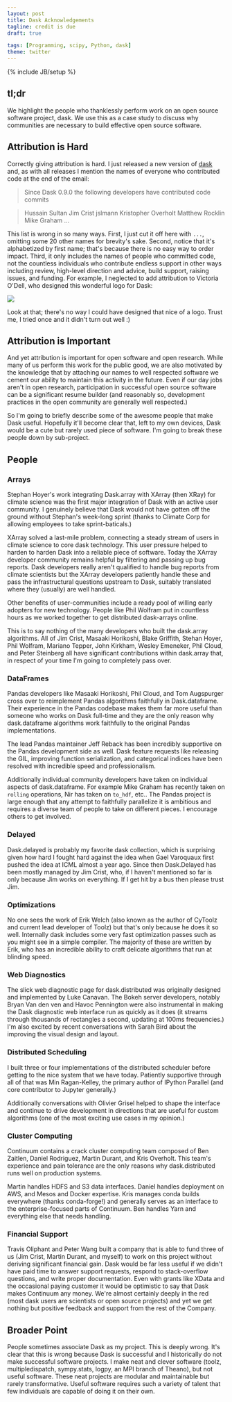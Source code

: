 ```yaml
---
layout: post
title: Dask Acknowledgements
tagline: credit is due
draft: true

tags: [Programming, scipy, Python, dask]
theme: twitter
---
```

{% include JB/setup %}

tl;dr
-----

We highlight the people who thanklessly perform work on an open source software
project, dask.  We use this as a case study to discuss why communities are necessary
to build effective open source software.


Attribution is Hard
-------------------

Correctly giving attribution is hard.  I just released a new version of
[dask](https://dask.pydata.org/) and, as with all releases I mention the names
of everyone who contributed code at the end of the email:

> Since Dask 0.9.0 the following developers have contributed code commits

>   Hussain Sultan
>   Jim Crist
>   jslmann
>   Kristopher Overholt
>   Matthew Rocklin
>   Mike Graham
>   ...

This list is wrong in so many ways.  First, I just cut it off here with `...`,
omitting some 20 other names for brevity's sake.  Second, notice that it's
alphabetized by first name; that's because there is no easy way to order
impact.  Third, it only includes the names of people who committed code, not
the countless individuals who contribute endless support in other ways
including review, high-level direction and advice, build support, raising
issues, and funding.  For example, I neglected to add attribution to Victoria
O'Dell, who designed this wonderful logo for Dask:

<img src="http://dask.readthedocs.io/en/latest/_images/dask_horizontal.svg">

Look at that; there's no way I could have designed that nice of a logo.  Trust
me, I tried once and it didn't turn out well :)


Attribution is Important
------------------------

And yet attribution is important for open software and open research.  While
many of us perform this work for the public good, we are also motivated by the
knowledge that by attaching our names to well respected software we cement our
ability to maintain this activity in the future.  Even if our day jobs aren't
in open research, participation in successful open source software can be a
significant resume builder (and reasonably so, development practices in the
open community are generally well respected.)

So I'm going to briefly describe some of the awesome people that make Dask
useful.  Hopefully it'll become clear that, left to my own devices, Dask would
be a cute but rarely used piece of software.  I'm going to break these
people down by sub-project.


People
------

### Arrays

Stephan Hoyer's work integrating Dask.array with XArray (then XRay) for climate
science was the first major integration of Dask with an active user community.
I genuinely believe that Dask would not have gotten off the ground without
Stephan's week-long sprint (thanks to Climate Corp for allowing employees to
take sprint-baticals.)

XArray solved a last-mile problem, connecting a steady stream of users in
climate science to core dask technology.  This user pressure helped to harden
to harden Dask into a reliable piece of software.  Today the XArray developer
community remains helpful by filtering and passing up bug reports.  Dask
developers really aren't qualified to handle bug reports from climate
scientists but the XArray developers patiently handle these and pass the
infrastructural questions upstream to Dask, suitably translated where they
(usually) are well handled.

Other benefits of user-communities include a ready pool of willing early
adopters for new technology.  People like Phil Wolfram put in countless hours
as we worked together to get distributed dask-arrays online.

This is to say nothing of the many developers who built the dask.array
algorithms.  All of Jim Crist, Masaaki Horikoshi, Blake Griffith, Stehan Hoyer, Phil Wolfram, Mariano Tepper, John Kirkham, Wesley Emeneker, Phil Cloud, and Peter Steinberg all have significant contributions within dask.array that, in respect of your time I'm going to completely pass over.


### DataFrames

Pandas developers like Masaaki Horikoshi, Phil Cloud, and Tom Augspurger cross
over to reimplement Pandas algorithms faithfully in Dask.dataframe.  Their
experience in the Pandas codebase makes them far more useful than someone who
works on Dask full-time and they are the only reason why dask.dataframe
algorithms work faithfully to the original Pandas implementations.

The lead Pandas maintainer Jeff Reback has been incredibly supportive on the
Pandas development side as well.  Dask feature requests like releasing the GIL,
improving function serialization, and categorical indices have been resolved
with incredible speed and professionalism.

Additionally individual community developers have taken on individual aspects
of dask.dataframe.  For example Mike Graham has recently taken on `rolling`
operations, Nir has taken on `to_hdf`, etc..  The Pandas project is large
enough that any attempt to faithfully parallelize it is ambitious and requires
a diverse team of people to take on different pieces.  I encourage others to
get involved.


### Delayed

Dask.delayed is probably my favorite dask collection, which is surprising given
how hard I fought hard against the idea when Gael Varoquaux first pushed the
idea at ICML almost a year ago.  Since then Dask.Delayed has been mostly
managed by Jim Crist, who, if I haven't mentioned so far is only because Jim
works on everything.  If I get hit by a bus then please trust Jim.


### Optimizations

No one sees the work of Erik Welch (also known as the author of CyToolz and
current lead developer of Toolz) but that's only because he does it so well.
Internally dask includes some very fast optimization passes such as you might
see in a simple compiler.  The majority of these are written by Erik, who has
an incredible ability to craft delicate algorithms that run at blinding speed.


### Web Diagnostics

The slick web diagnostic page for dask.distributed was originally designed and
implemented by Luke Canavan.  The Bokeh server developers, notably Bryan Van
den ven and Havoc Pennington were also instrumental in making the Dask
diagnostic web interface run as quickly as it does (it streams through
thousands of rectangles a second, updating at 100ms frequencies.)  I'm also
excited by recent conversations with Sarah Bird about the improving the visual
design and layout.


### Distributed Scheduling

I built three or four implementations of the distributed scheduler before
getting to the nice system that we have today.  Patiently supportive through
all of that was Min Ragan-Kelley, the primary author of IPython Parallel (and
core contributor to Jupyter generally.)

Additionally conversations with Olivier Grisel helped to shape the interface
and continue to drive development in directions that are useful for custom
algorithms (one of the most exciting use cases in my opinion.)


### Cluster Computing

Continuum contains a crack cluster computing team composed of Ben Zaitlen,
Daniel Rodriguez, Martin Durant, and Kris Overholt.  This team's experience and
pain tolerance are the only reasons why dask.distributed runs well on
production systems.

Martin handles HDFS and S3 data interfaces.  Daniel handles deployment on AWS,
and Mesos and Docker expertise.  Kris manages conda builds everywhere (thanks
conda-forge!) and generally serves as an interface to the enterprise-focused
parts of Continuum.  Ben handles Yarn and everything else that needs handling.


### Financial Support

Travis Oliphant and Peter Wang built a company that is able to fund three of us
(Jim Crist, Martin Durant, and myself) to work on this project without deriving
significant financial gain.  Dask would be far less useful if we didn't have
paid time to answer support requests, respond to stack-overflow questions, and
write proper documentation.  Even with grants like XData and the occasional
paying customer it would be optimistic to say that Dask makes Continuum any
money.  We're almost certainly deeply in the red (most dask users are
scientists or open source projects) and yet we get nothing but positive
feedback and support from the rest of the Company.


Broader Point
-------------

People sometimes associate Dask as my project.  This is deeply wrong.  It's
clear that this is wrong because Dask is successful and I historically do not
make successful software projects.  I make neat and clever software (toolz,
multipledispatch, sympy.stats, logpy, an MPI branch of Theano), but not useful
software.  These neat projects are modular and maintainable but rarely
transformative.  Useful software requires such a variety of talent that few
individuals are capable of doing it on their own.
